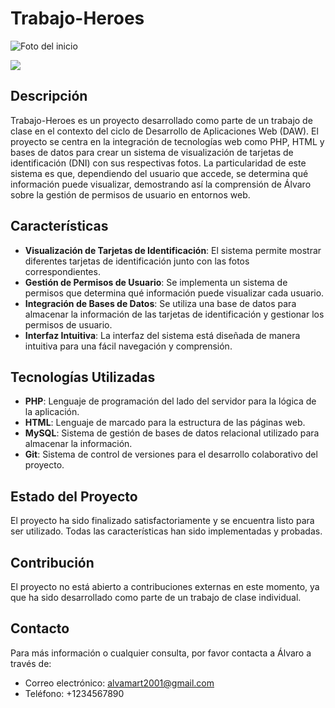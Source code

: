 # Trabajo-Heroes

![Foto del inicio](https://github.com/Alvamart2001/Trabajo-DWS/assets/105801645/9195f3cc-21e6-422c-9fb6-a4a363f63d8e)

<p align="left">
   <img src="https://img.shields.io/badge/STATUS-FINALIZADO-red">
</p>

## Descripción

Trabajo-Heroes es un proyecto desarrollado como parte de un trabajo de clase en el contexto del ciclo de Desarrollo de Aplicaciones Web (DAW). El proyecto se centra en la integración de tecnologías web como PHP, HTML y bases de datos para crear un sistema de visualización de tarjetas de identificación (DNI) con sus respectivas fotos. La particularidad de este sistema es que, dependiendo del usuario que accede, se determina qué información puede visualizar, demostrando así la comprensión de Álvaro sobre la gestión de permisos de usuario en entornos web.

## Características

- **Visualización de Tarjetas de Identificación**: El sistema permite mostrar diferentes tarjetas de identificación junto con las fotos correspondientes.
- **Gestión de Permisos de Usuario**: Se implementa un sistema de permisos que determina qué información puede visualizar cada usuario.
- **Integración de Bases de Datos**: Se utiliza una base de datos para almacenar la información de las tarjetas de identificación y gestionar los permisos de usuario.
- **Interfaz Intuitiva**: La interfaz del sistema está diseñada de manera intuitiva para una fácil navegación y comprensión.

## Tecnologías Utilizadas

- **PHP**: Lenguaje de programación del lado del servidor para la lógica de la aplicación.
- **HTML**: Lenguaje de marcado para la estructura de las páginas web.
- **MySQL**: Sistema de gestión de bases de datos relacional utilizado para almacenar la información.
- **Git**: Sistema de control de versiones para el desarrollo colaborativo del proyecto.

## Estado del Proyecto

El proyecto ha sido finalizado satisfactoriamente y se encuentra listo para ser utilizado. Todas las características han sido implementadas y probadas.

## Contribución

El proyecto no está abierto a contribuciones externas en este momento, ya que ha sido desarrollado como parte de un trabajo de clase individual.

## Contacto

Para más información o cualquier consulta, por favor contacta a Álvaro a través de:
- Correo electrónico: alvamart2001@gmail.com
- Teléfono: +1234567890
